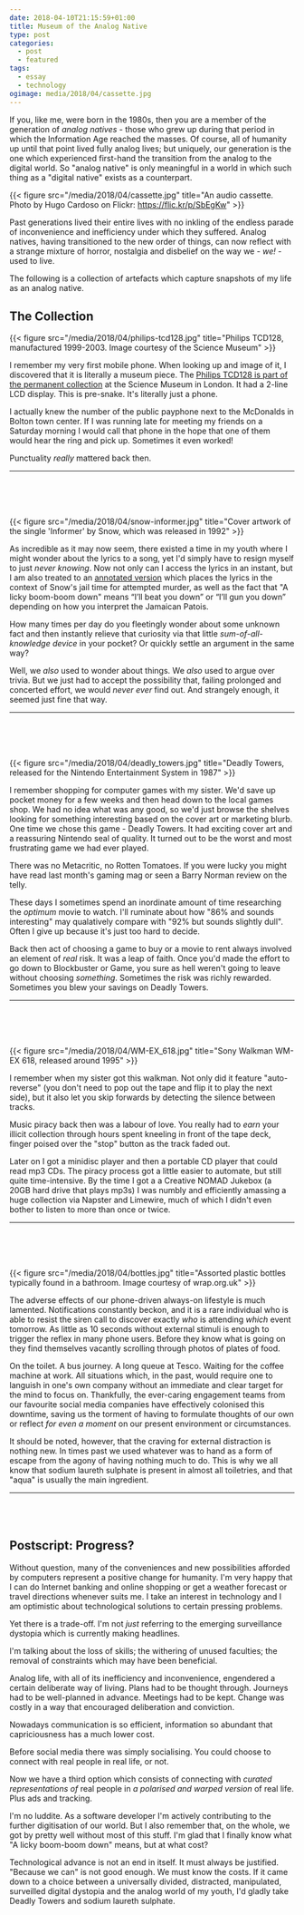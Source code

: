 ```yaml
---
date: 2018-04-10T21:15:59+01:00
title: Museum of the Analog Native 
type: post
categories:
  - post 
  - featured
tags:
  - essay  
  - technology
ogimage: media/2018/04/cassette.jpg
---
```


If you, like me, were born in the 1980s, then you are a member of the generation of *analog natives* - 
those who grew up during that period in which the Information Age reached the masses. Of course, all of humanity up until that point 
lived fully analog lives; but uniquely, our generation is the one which experienced first-hand the transition from
the analog to the digital world. So "analog native" is only meaningful in a world in which such thing as a "digital native"
exists as a counterpart.

{{< figure src="/media/2018/04/cassette.jpg" title="An audio cassette. Photo by Hugo Cardoso on Flickr: https://flic.kr/p/SbEgKw" >}} 

Past generations lived their entire lives with no inkling of the endless parade of inconvenience and inefficiency under which
they suffered. Analog natives, having transitioned to the new order of things, can now reflect with a strange mixture
of horror, nostalgia and disbelief on the way we - *we!* - used to live.

The following is a collection of artefacts which capture snapshots of my life as an analog native.

## The Collection

{{< figure src="/media/2018/04/philips-tcd128.jpg" title="Philips TCD128, manufactured 1999-2003. Image courtesy of the Science Museum" >}} 

I remember my very first mobile phone. When looking up and image of it, I discovered that it is literally a museum piece. 
The [Philips TCD128 is part of the permanent collection](http://collection.sciencemuseum.org.uk/objects/co8401096/philips-savvy-mobile-telephone-1999-2003-mobile-telephone) at the Science Museum in London.
It had a 2-line LCD display. This is pre-snake. It's literally just a phone.

I actually knew the number of the public payphone next to the McDonalds in Bolton town center. If I was running late for 
meeting my friends on a Saturday morning I would call that phone in the hope that one of them would hear the ring and
pick up. Sometimes it even worked!

Punctuality *really* mattered back then.

<hr style="margin-bottom: 80px;">

{{< figure src="/media/2018/04/snow-informer.jpg" title="Cover artwork of the single 'Informer' by Snow, which was released in 1992" >}}

As incredible as it may now seem, there existed a time in my youth where I might wonder about the lyrics to a song, yet I'd simply
have to resign myself to just *never knowing*. Now not only can I access the lyrics in an instant, but I am also treated to
an [annotated version](https://genius.com/10803765) which places the lyrics in the context of Snow's jail time for attempted 
murder, as well as the fact that "A licky boom-boom down" means “I’ll beat you down” or “I’ll gun you down” depending 
on how you interpret the Jamaican Patois.

How many times per day do you fleetingly wonder about some unknown fact and then instantly relieve that curiosity via that
little *sum-of-all-knowledge device* in your pocket? Or quickly settle an argument in the same way?

Well, we *also* used to wonder about things. We *also* used to argue over trivia. But we just had to accept the possibility that, 
failing prolonged and concerted effort, we would *never ever* find out. And strangely enough, it seemed just fine that way.

<hr style="margin-bottom: 80px;">

{{< figure src="/media/2018/04/deadly_towers.jpg" title="Deadly Towers, released for the Nintendo Entertainment System in 1987" >}}

I remember shopping for computer games with my sister. We'd save up pocket money for a few weeks and then head down to the local games shop.
We had no idea what was any good, so we'd just browse the shelves looking for something interesting based on the cover art or marketing blurb.
One time we chose this game - Deadly Towers. It had exciting cover art and a reassuring Nintendo seal of quality. 
It turned out to be the worst and most frustrating game we had ever played.

There was no Metacritic, no Rotten Tomatoes. If you were lucky you might have read last month's gaming mag or seen a Barry Norman review on the telly.

These days I sometimes spend an inordinate amount of time researching the *optimum* movie
to watch. I'll ruminate about how "86% and sounds interesting" may qualatively 
compare with "92% but sounds slightly dull". Often I give up because it's just too hard to decide.

Back then act of choosing a game to buy or a movie to rent always involved an element of *real* risk. It was a leap of faith. 
Once you'd made the effort to go down to Blockbuster or Game, you sure as hell weren't going to leave without choosing *something*.
Sometimes the risk was richly rewarded. Sometimes you blew your savings on Deadly Towers.

<hr style="margin-bottom: 80px;">

{{< figure src="/media/2018/04/WM-EX_618.jpg" title="Sony Walkman WM-EX 618, released around 1995" >}}

I remember when my sister got this walkman. Not only did it feature "auto-reverse" (you don't need to pop out 
the tape and flip it to play the next side), but it also let you skip forwards by detecting the silence between tracks. 

Music piracy back then was a labour of love. You really had to *earn* your illicit collection through
hours spent kneeling in front of the tape deck, finger poised over the "stop" button as the track faded out. 

Later on I got a minidisc player and then a portable CD player that could read mp3 CDs. The piracy process got a little easier
to automate, but still quite time-intensive. By the time I got a a Creative NOMAD Jukebox (a 20GB hard drive that plays mp3s)
I was numbly and efficiently amassing a huge collection via Napster and Limewire, much of which I didn't even bother to listen to
more than once or twice.

<hr style="margin-bottom: 80px;">

{{< figure src="/media/2018/04/bottles.jpg" title="Assorted plastic bottles typically found in a bathroom. Image courtesy of wrap.org.uk" >}}

The adverse effects of our phone-driven always-on lifestyle is much lamented. Notifications constantly beckon, and it is a 
rare individual who is able to resist the siren call to discover exactly *who* is attending *which* event tomorrow. 
As little as 10 seconds without external stimuli is enough to trigger the reflex in many phone users. Before they know 
what is going on they find themselves vacantly scrolling through photos of plates of food.

On the toilet. A bus journey. A long queue at Tesco. Waiting for the coffee machine at work. All situations which, in the past, would
require one to languish in one's own company without an immediate and clear target for the mind to focus on. Thankfully, the
ever-caring engagement teams from our favourite social media companies have effectively colonised this downtime, saving us the torment
of having to formulate thoughts of our own or reflect *for even a moment* on our present environment or circumstances.

It should be noted, however, that the craving for external distraction is nothing new. In times past we used whatever was to hand as a form of
escape from the agony of having nothing much to do. This is why we all know that sodium laureth sulphate is present in almost
all toiletries, and that "aqua" is usually the main ingredient.

<hr style="margin-bottom: 80px;">

## Postscript: Progress?

Without question, many of the conveniences and new possibilities afforded by computers represent a positive change for
humanity. I'm very happy that I can do Internet banking and online shopping or get a weather 
forecast or travel directions whenever suits me. I take an interest in technology and I am optimistic about technological solutions to certain pressing problems.

Yet there is a trade-off. I'm not *just* referring to the emerging surveillance dystopia which is currently making headlines. 

I'm talking about the loss of skills; the withering of unused faculties; the removal of constraints which may have
been beneficial.

Analog life, with all of its inefficiency and inconvenience, engendered a certain deliberate way of living. 
Plans had to be thought through. Journeys had to be well-planned in advance. Meetings had to be kept. Change was
costly in a way that encouraged deliberation and conviction.

Nowadays communication is so efficient, information so abundant that capriciousness has a much lower cost.

Before social media there was simply socialising. You could choose to connect with real people in real life, or not.

Now we have a third option which consists of connecting with *curated representations of* real people in
*a polarised and warped version* of real life. Plus ads and tracking.

I'm no luddite. As a software developer I'm actively contributing to the further digitisation of our world. 
But I also remember that, on the whole, we got by pretty well without most of this stuff. I'm glad that I finally know
what "A licky boom-boom down" means, but at what cost?

Technological advance is not an end in itself. It must always be justified. "Because we can" is 
not good enough. We must know the costs. If it came down to a choice between a universally divided, distracted, manipulated, surveilled digital dystopia and the analog world of my youth, I'd gladly take Deadly Towers and sodium laureth sulphate.
